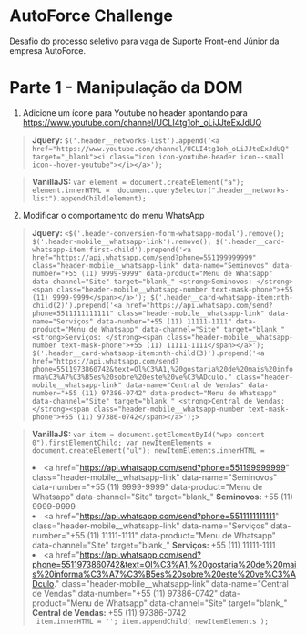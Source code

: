 # AutoForce Challenge

Desafio do processo seletivo para vaga de Suporte Front-end Júnior da empresa AutoForce.

# Parte 1 - Manipulação da DOM

1. Adicione um ícone para Youtube no header apontando para https://www.youtube.com/channel/UCLI4tg1oh_oLiJJteExJdUQ

> **Jquery:** `$('.header__networks-list').append('<a href="https://www.youtube.com/channel/UCLI4tg1oh_oLiJJteExJdUQ" target="_blank"><i class="icon icon-youtube-header icon--small icon--hover-youtube"></i></a>');`

> **VanillaJS:** `var element = document.createElement("a");
element.innerHTML = `<a href="https://www.youtube.com/channel/UCLI4tg1oh_oLiJJteExJdUQ" target="_blank"><i class="icon icon-youtube-header icon--small icon--hover-youtube"></i></a>`
document.querySelector(".header__networks-list").appendChild(element);`

2. Modificar o comportamento do menu WhatsApp

> **Jquery:** `<$('.header-conversion-form-whatsapp-modal').remove();
$('.header-mobile__whatsapp-link').remove();
$('.header__card-whatsapp-item:first-child').prepend('<a href="https://api.whatsapp.com/send?phone=551199999999" class="header-mobile__whatsapp-link" data-name="Seminovos" data-number="+55 (11) 9999-9999" data-product="Menu de Whatsapp" data-channel="Site" target="blank_" <strong>Seminovos: </strong><span class="header-mobile__whatsapp-number text-mask-phone">+55 (11) 9999-9999</span></a>');
$('.header__card-whatsapp-item:nth-child(2)').prepend('<a href="https://api.whatsapp.com/send?phone=5511111111111" class="header-mobile__whatsapp-link" data-name="Serviços" data-number="+55 (11) 11111-1111" data-product="Menu de Whatsapp" data-channel="Site" target="blank_" <strong>Serviços: </strong><span class="header-mobile__whatsapp-number text-mask-phone">+55 (11) 11111-1111</span></a>');
$('.header__card-whatsapp-item:nth-child(3)').prepend('<a href="https://api.whatsapp.com/send?phone=5511973860742&text=Ol%C3%A1,%20gostaria%20de%20mais%20informa%C3%A7%C3%B5es%20sobre%20este%20ve%C3%ADculo." class="header-mobile__whatsapp-link" data-name="Central de Vendas" data-number="+55 (11) 97386-0742" data-product="Menu de Whatsapp" data-channel="Site" target="blank_" <strong>Central de Vendas: </strong><span class="header-mobile__whatsapp-number text-mask-phone">+55 (11) 97386-0742</span></a>');>`

> **VanillaJS:** `var item = document.getElementById("wpp-content-0").firstElementChild;
var newItemElements = document.createElement("ul");
newItemElements.innerHTML = `<li class="header__card-whatsapp-item"><a href="https://api.whatsapp.com/send?phone=551199999999" class="header-mobile__whatsapp-link" data-name="Seminovos" data-number="+55 (11) 9999-9999" data-product="Menu de Whatsapp" data-channel="Site" target="blank_" <strong>Seminovos: </strong><span class="header-mobile__whatsapp-number text-mask-phone">+55 (11) 9999-9999</span></a><i class="icon icon-whatsapp"></i></li><li class="header__card-whatsapp-item"><a href="https://api.whatsapp.com/send?phone=5511111111111" class="header-mobile__whatsapp-link" data-name="Serviços" data-number="+55 (11) 11111-1111" data-product="Menu de Whatsapp" data-channel="Site" target="blank_" <strong>Serviços: </strong><span class="header-mobile__whatsapp-number text-mask-phone">+55 (11) 11111-1111</span></a><i class="icon icon-whatsapp"></i></li><li class="header__card-whatsapp-item"><a href="https://api.whatsapp.com/send?phone=5511973860742&text=Ol%C3%A1,%20gostaria%20de%20mais%20informa%C3%A7%C3%B5es%20sobre%20este%20ve%C3%ADculo." class="header-mobile__whatsapp-link" data-name="Central de Vendas" data-number="+55 (11) 97386-0742" data-product="Menu de Whatsapp" data-channel="Site" target="blank_" <strong>Central de Vendas: </strong><span class="header-mobile__whatsapp-number text-mask-phone">+55 (11) 97386-0742</span></a><i class="icon icon-whatsapp"></i></li>`
item.innerHTML = '';
item.appendChild( newItemElements );`
